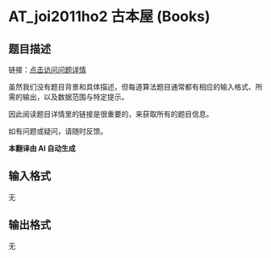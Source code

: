 # AT_joi2011ho2 古本屋 (Books)

## 题目描述

链接：[点击访问问题详情](https://atcoder.jp/contests/joi2011ho/tasks/joi2011ho2)

虽然我们没有题目背景和具体描述，但每道算法题目通常都有相应的输入格式、所需的输出，以及数据范围与特定提示。

因此阅读题目详情里的链接是很重要的，来获取所有的题目信息。

如有问题或疑问，请随时反馈。

 **本翻译由 AI 自动生成**

## 输入格式

无

## 输出格式

无